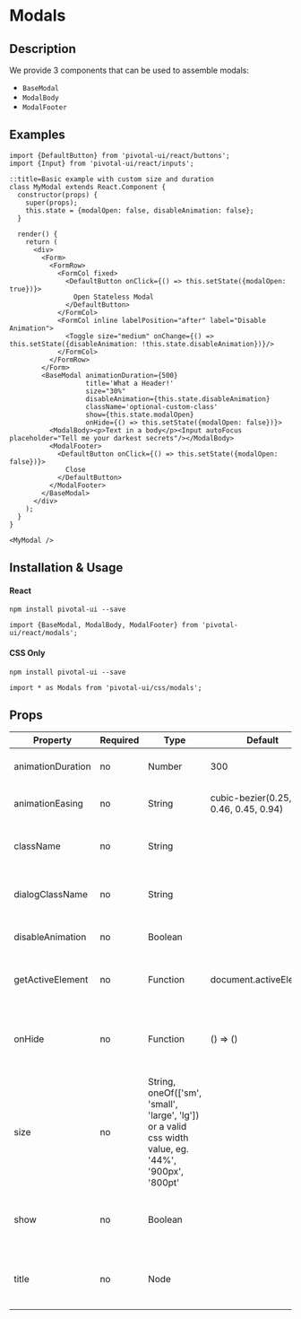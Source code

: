 # Modals

## Description

We provide 3 components that can be used to assemble modals:

* `BaseModal`
* `ModalBody`
* `ModalFooter`

## Examples

```
import {DefaultButton} from 'pivotal-ui/react/buttons';
import {Input} from 'pivotal-ui/react/inputs';
```

```jsx-only
::title=Basic example with custom size and duration
class MyModal extends React.Component {
  constructor(props) {
    super(props);
    this.state = {modalOpen: false, disableAnimation: false};
  }

  render() {
    return (
      <div>
        <Form>
          <FormRow>
            <FormCol fixed>
              <DefaultButton onClick={() => this.setState({modalOpen: true})}>
                Open Stateless Modal
              </DefaultButton>
            </FormCol>
            <FormCol inline labelPosition="after" label="Disable Animation">
              <Toggle size="medium" onChange={() => this.setState({disableAnimation: !this.state.disableAnimation})}/>
            </FormCol>
          </FormRow>
        </Form>
        <BaseModal animationDuration={500}
                   title='What a Header!'
                   size="30%"
                   disableAnimation={this.state.disableAnimation}
                   className='optional-custom-class'
                   show={this.state.modalOpen}
                   onHide={() => this.setState({modalOpen: false})}>
          <ModalBody><p>Text in a body</p><Input autoFocus placeholder="Tell me your darkest secrets"/></ModalBody>
          <ModalFooter>
            <DefaultButton onClick={() => this.setState({modalOpen: false})}>
              Close
            </DefaultButton>
          </ModalFooter>
        </BaseModal>
      </div>
    );
  }
}

<MyModal />
```
## Installation & Usage

#### React
`npm install pivotal-ui --save`

`import {BaseModal, ModalBody, ModalFooter} from 'pivotal-ui/react/modals';`

#### CSS Only
`npm install pivotal-ui --save`

`import * as Modals from 'pivotal-ui/css/modals';`

## Props

Property          | Required   | Type                                                                                                  | Default                              | Description
----------------  | ---------- | ----------                                                                                            | ----------                           | ------------
animationDuration | no         | Number                                                                                                | 300                                  | Animation duration in milliseconds
animationEasing   | no         | String                                                                                                | cubic-bezier(0.25, 0.46, 0.45, 0.94) | Animation easing function
className         | no         | String                                                                                                |                                      | Class(es) to apply to the modal backdrop
dialogClassName   | no         | String                                                                                                |                                      | Class(es) to apply to the modal dialog
disableAnimation  | no         | Boolean                                                                                               |                                      | If true, disables animation
getActiveElement  | no         | Function                                                                                              | document.activeElement               | Function to get the active element
onHide            | no         | Function                                                                                              | () => ()                             | Callback that fires as soon as the modal begins closing
size              | no         | String, oneOf(['sm', 'small', 'large', 'lg']) or a valid css width value, eg. '44%', '900px', '800pt' |                                      | Size variations
show              | no         | Boolean                                                                                               |                                      | Whether the modal should be opened or closed
title             | no         | Node                                                                                                  |                                      | Title of the modal, shown at the top of the modal
